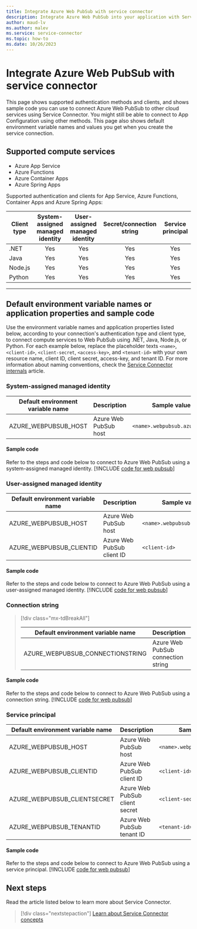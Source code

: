 ```yaml
---
title: Integrate Azure Web PubSub with service connector
description: Integrate Azure Web PubSub into your application with Service Connector
author: maud-lv
ms.author: malev
ms.service: service-connector
ms.topic: how-to
ms.date: 10/26/2023
---
```

# Integrate Azure Web PubSub with service connector

This page shows supported authentication methods and clients, and shows sample code you can use to connect Azure Web PubSub to other cloud services using Service Connector. You might still be able to connect to App Configuration using other methods. This page also shows default environment variable names and values you get when you create the service connection.

## Supported compute services

- Azure App Service
- Azure Functions
- Azure Container Apps
- Azure Spring Apps

Supported authentication and clients for App Service, Azure Functions, Container Apps and Azure Spring Apps:

| Client type | System-assigned managed identity | User-assigned managed identity | Secret/connection string | Service principal |
|-------------|:--------------------------------:|:------------------------------:|:------------------------:|:-----------------:|
| .NET        |                Yes               |               Yes              |            Yes           |        Yes        |
| Java        |                Yes               |               Yes              |            Yes           |        Yes        |
| Node.js     |                Yes               |               Yes              |            Yes           |        Yes        |
| Python      |                Yes               |               Yes              |            Yes           |        Yes        |

---

## Default environment variable names or application properties and sample code

Use the environment variable names and application properties listed below, according to your connection's authentication type and client type, to connect compute services to Web PubSub using .NET, Java, Node.js, or Python. For each example below, replace the placeholder texts `<name>`, `<client-id>`, `<client-secret`, `<access-key>`, and `<tenant-id>` with your own resource name, client ID, client secret, access-key, and tenant ID. For more information about naming conventions, check the [Service Connector internals](concept-service-connector-internals.md#configuration-naming-convention) article.

### System-assigned managed identity

| Default environment variable name | Description           | Sample value                   |
| --------------------------------- | --------------------- | ------------------------------ |
| AZURE_WEBPUBSUB_HOST              | Azure Web PubSub host | `<name>.webpubsub.azure.com` |

#### Sample code

Refer to the steps and code below to connect to Azure Web PubSub using a system-assigned managed identity.
[!INCLUDE [code for web pubsub](./includes/code-webpubsub-me-id.md)]

### User-assigned managed identity

| Default environment variable name | Description                | Sample value                   |
| --------------------------------- | -------------------------- | ------------------------------ |
| AZURE_WEBPUBSUB_HOST              | Azure Web PubSub host      | `<name>.webpubsub.azure.com` |
| AZURE_WEBPUBSUB_CLIENTID          | Azure Web PubSub client ID | `<client-id>`                |

#### Sample code

Refer to the steps and code below to connect to Azure Web PubSub using a user-assigned managed identity.
[!INCLUDE [code for web pubsub](./includes/code-webpubsub-me-id.md)]

### Connection string

> [!div class="mx-tdBreakAll"]
>
> | Default environment variable name | Description                        | Sample value                                                                        |
> | --------------------------------- | ---------------------------------- | ----------------------------------------------------------------------------------- |
> | AZURE_WEBPUBSUB_CONNECTIONSTRING  | Azure Web PubSub connection string | `Endpoint=https://<name>.webpubsub.azure.com;AccessKey=<access-key>;Version=1.0;` |

#### Sample code

Refer to the steps and code below to connect to Azure Web PubSub using a connection string.
[!INCLUDE [code for web pubsub](./includes/code-webpubsub-secret.md)]

### Service principal

| Default environment variable name | Description                    | Sample value                   |
| --------------------------------- | ------------------------------ | ------------------------------ |
| AZURE_WEBPUBSUB_HOST              | Azure Web PubSub host          | `<name>.webpubsub.azure.com` |
| AZURE_WEBPUBSUB_CLIENTID          | Azure Web PubSub client ID     | `<client-id>`                |
| AZURE_WEBPUBSUB_CLIENTSECRET      | Azure Web PubSub client secret | `<client-secret>`            |
| AZURE_WEBPUBSUB_TENANTID          | Azure Web PubSub tenant ID     | `<tenant-id>`                |

#### Sample code

Refer to the steps and code below to connect to Azure Web PubSub using a service principal.
[!INCLUDE [code for web pubsub](./includes/code-webpubsub-me-id.md)]

## Next steps

Read the article listed below to learn more about Service Connector.

> [!div class="nextstepaction"]
> [Learn about Service Connector concepts](./concept-service-connector-internals.md)
